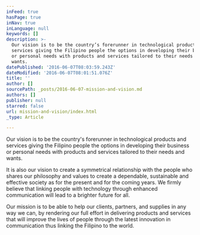 ```yaml
---
inFeed: true
hasPage: true
inNav: true
inLanguage: null
keywords: []
description: >-
  Our vision is to be the country’s forerunner in technological products and
  services giving the Filipino people the options in developing their business
  or personal needs with products and services tailored to their needs and
  wants.
datePublished: '2016-06-07T08:03:59.243Z'
dateModified: '2016-06-07T08:01:51.076Z'
title: ''
author: []
sourcePath: _posts/2016-06-07-mission-and-vision.md
authors: []
publisher: null
starred: false
url: mission-and-vision/index.html
_type: Article

---
```

Our vision is to be the country's forerunner in technological products and services giving the Filipino people the options in developing their business or personal needs with products and services tailored to their needs and wants.

It is also our vision to create a symmetrical relationship with the people who shares our philosophy and values to create a dependable, sustainable and effective society as for the present and for the coming years. We firmly believe that linking people with technology through enhanced communication will lead to a brighter future for all.

Our mission is to be able to help our clients, partners, and supplies in any way we can, by rendering our full effort in delivering products and services that will improve the lives of people through the latest innovation in communication thus linking the Filipino to the world.